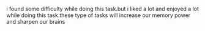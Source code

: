 i found some difficulty while doing this task.but i liked a lot and enjoyed a lot while doing this task.these type of tasks will increase our memory power and sharpen our brains
